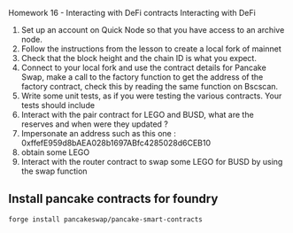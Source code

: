Homework 16 - Interacting with DeFi contracts
Interacting with DeFi
1. Set up an account on Quick Node so that you have access to an archive node.
2. Follow the instructions from the lesson to create a local fork of mainnet
3. Check that the block height and the chain ID is what you expect.
4. Connect to your local fork and use the contract details for Pancake Swap, make a call to the factory function to get the address of the factory contract, check this by reading the same function on Bscscan.
5. Write some unit tests, as if you were testing the various contracts. Your tests should include
  1. Interact with the pair contract for LEGO and BUSD, what are the reserves and when were they updated ?
  2. Impersonate an address such as this one : 0xffefE959d8bAEA028b1697ABfc4285028d6CEB10
  3. obtain some LEGO
  4. Interact with the router contract to swap some LEGO for BUSD by using the swap function


  ## Install pancake contracts for foundry

```
forge install pancakeswap/pancake-smart-contracts
```